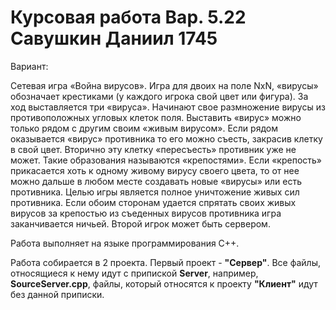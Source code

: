 # Курсовая работа Вар. 5.22 Савушкин Даниил 1745

Вариант:

Сетевая игра «Война вирусов». Игра для двоих на поле NхN, «вирусы»
обозначает крестиками (у каждого игрока свой цвет или фигура). За ход
выставляется три «вируса». Начинают свое размножение вирусы из
противоположных угловых клеток поля. Выставить «вирус» можно только рядом
с другим своим «живым вирусом». Если рядом оказывается «вирус» противника
то его можно съесть, закрасив клетку в свой цвет. Вторично эту клетку
«пересъесть» противник уже не может. Такие образования называются
«крепостями». Если «крепость» прикасается хоть к одному живому вирусу
своего цвета, то от нее можно дальше в любом месте создавать новые «вирусы»
или есть противника. Целью игры является полное уничтожение живых сил
противника. Если обоим сторонам удается спрятать своих живых вирусов за
крепостью из съеденных вирусов противника игра заканчивается ничьей. Второй
игрок может быть сервером.


Работа выполняет на языке программирования С++.

Работа собирается в 2 проекта. Первый проект - **"Сервер"**. Все файлы, относящиеся к нему идут с припиской **Server**, например, **SourceServer.cpp**, файлы, который относятся к проекту **"Клиент"** идут без данной приписки.
